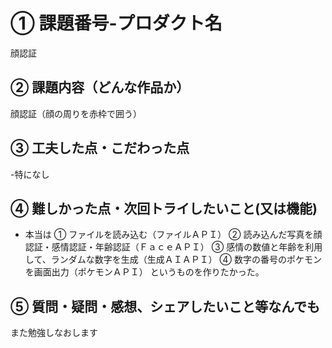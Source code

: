 # ① 課題番号-プロダクト名

顔認証

## ② 課題内容（どんな作品か）

顔認証（顔の周りを赤枠で囲う）

## ③ 工夫した点・こだわった点

-特になし

## ④ 難しかった点・次回トライしたいこと(又は機能)

- 本当は
  ① ファイルを読み込む（ファイルＡＰＩ）
  ② 読み込んだ写真を顔認証・感情認証・年齢認証（ＦａｃｅＡＰＩ）
  ③ 感情の数値と年齢を利用して、ランダムな数字を生成（生成ＡＩＡＰＩ）
  ④ 数字の番号のポケモンを画面出力（ポケモンＡＰＩ）
  というものを作りたかった。

## ⑤ 質問・疑問・感想、シェアしたいこと等なんでも

また勉強しなおします
